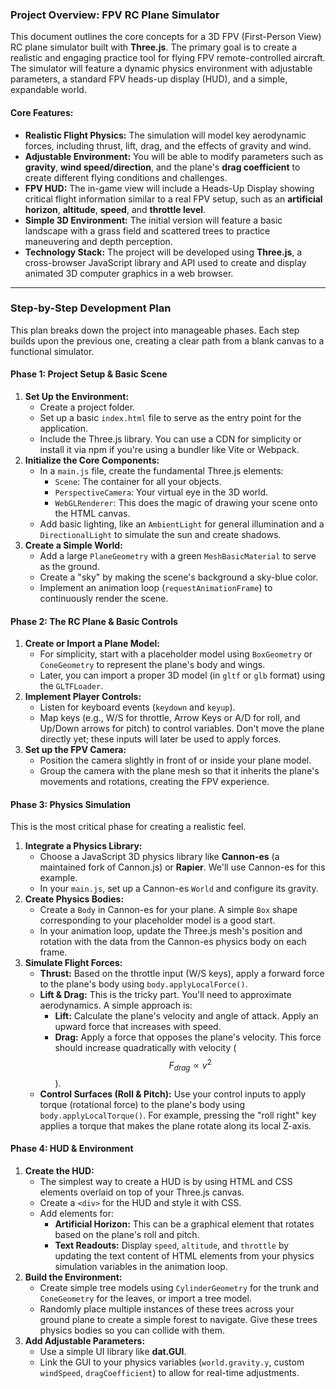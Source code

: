 ### **Project Overview: FPV RC Plane Simulator**

This document outlines the core concepts for a 3D FPV (First-Person View) RC plane simulator built with **Three.js**. The primary goal is to create a realistic and engaging practice tool for flying FPV remote-controlled aircraft. The simulator will feature a dynamic physics environment with adjustable parameters, a standard FPV heads-up display (HUD), and a simple, expandable world.

#### **Core Features:**

* **Realistic Flight Physics:** The simulation will model key aerodynamic forces, including thrust, lift, drag, and the effects of gravity and wind.
* **Adjustable Environment:** You will be able to modify parameters such as **gravity**, **wind speed/direction**, and the plane's **drag coefficient** to create different flying conditions and challenges.
* **FPV HUD:** The in-game view will include a Heads-Up Display showing critical flight information similar to a real FPV setup, such as an **artificial horizon**, **altitude**, **speed**, and **throttle level**.
* **Simple 3D Environment:** The initial version will feature a basic landscape with a grass field and scattered trees to practice maneuvering and depth perception.
* **Technology Stack:** The project will be developed using **Three.js**, a cross-browser JavaScript library and API used to create and display animated 3D computer graphics in a web browser.

---

### **Step-by-Step Development Plan**

This plan breaks down the project into manageable phases. Each step builds upon the previous one, creating a clear path from a blank canvas to a functional simulator.

#### **Phase 1: Project Setup & Basic Scene**

1.  **Set Up the Environment:**
    * Create a project folder.
    * Set up a basic `index.html` file to serve as the entry point for the application.
    * Include the Three.js library. You can use a CDN for simplicity or install it via npm if you're using a bundler like Vite or Webpack.
2.  **Initialize the Core Components:**
    * In a `main.js` file, create the fundamental Three.js elements:
        * `Scene`: The container for all your objects.
        * `PerspectiveCamera`: Your virtual eye in the 3D world.
        * `WebGLRenderer`: This does the magic of drawing your scene onto the HTML canvas.
    * Add basic lighting, like an `AmbientLight` for general illumination and a `DirectionalLight` to simulate the sun and create shadows.
3.  **Create a Simple World:**
    * Add a large `PlaneGeometry` with a green `MeshBasicMaterial` to serve as the ground.
    * Create a "sky" by making the scene's background a sky-blue color.
    * Implement an animation loop (`requestAnimationFrame`) to continuously render the scene.

#### **Phase 2: The RC Plane & Basic Controls**

1.  **Create or Import a Plane Model:**
    * For simplicity, start with a placeholder model using `BoxGeometry` or `ConeGeometry` to represent the plane's body and wings.
    * Later, you can import a proper 3D model (in `gltf` or `glb` format) using the `GLTFLoader`.
2.  **Implement Player Controls:**
    * Listen for keyboard events (`keydown` and `keyup`).
    * Map keys (e.g., W/S for throttle, Arrow Keys or A/D for roll, and Up/Down arrows for pitch) to control variables. Don't move the plane directly yet; these inputs will later be used to apply forces.
3.  **Set up the FPV Camera:**
    * Position the camera slightly in front of or inside your plane model.
    * Group the camera with the plane mesh so that it inherits the plane's movements and rotations, creating the FPV experience.

#### **Phase 3: Physics Simulation**

This is the most critical phase for creating a realistic feel.

1.  **Integrate a Physics Library:**
    * Choose a JavaScript 3D physics library like **Cannon-es** (a maintained fork of Cannon.js) or **Rapier**. We'll use Cannon-es for this example.
    * In your `main.js`, set up a Cannon-es `World` and configure its gravity.
2.  **Create Physics Bodies:**
    * Create a `Body` in Cannon-es for your plane. A simple `Box` shape corresponding to your placeholder model is a good start.
    * In your animation loop, update the Three.js mesh's position and rotation with the data from the Cannon-es physics body on each frame.
3.  **Simulate Flight Forces:**
    * **Thrust:** Based on the throttle input (W/S keys), apply a forward force to the plane's body using `body.applyLocalForce()`.
    * **Lift & Drag:** This is the tricky part. You'll need to approximate aerodynamics. A simple approach is:
        * **Lift:** Calculate the plane's velocity and angle of attack. Apply an upward force that increases with speed.
        * **Drag:** Apply a force that opposes the plane's velocity. This force should increase quadratically with velocity ($$F_{drag} \propto v^2$$).
    * **Control Surfaces (Roll & Pitch):** Use your control inputs to apply torque (rotational force) to the plane's body using `body.applyLocalTorque()`. For example, pressing the "roll right" key applies a torque that makes the plane rotate along its local Z-axis.

#### **Phase 4: HUD & Environment**

1.  **Create the HUD:**
    * The simplest way to create a HUD is by using HTML and CSS elements overlaid on top of your Three.js canvas.
    * Create a `<div>` for the HUD and style it with CSS.
    * Add elements for:
        * **Artificial Horizon:** This can be a graphical element that rotates based on the plane's roll and pitch.
        * **Text Readouts:** Display `speed`, `altitude`, and `throttle` by updating the text content of HTML elements from your physics simulation variables in the animation loop.
2.  **Build the Environment:**
    * Create simple tree models using `CylinderGeometry` for the trunk and `ConeGeometry` for the leaves, or import a tree model.
    * Randomly place multiple instances of these trees across your ground plane to create a simple forest to navigate. Give these trees physics bodies so you can collide with them.
3.  **Add Adjustable Parameters:**
    * Use a simple UI library like **dat.GUI**.
    * Link the GUI to your physics variables (`world.gravity.y`, custom `windSpeed`, `dragCoefficient`) to allow for real-time adjustments.
